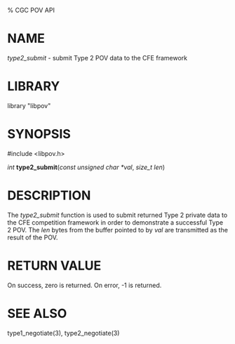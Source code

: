 % CGC POV API

# NAME
*type2_submit* - submit Type 2 POV data to the CFE framework

# LIBRARY
library "libpov"

# SYNOPSIS
\#include \<libpov.h\>

_int_ **type2_submit**(_const unsigned char *val_, _size_t len_)

# DESCRIPTION
The *type2_submit* function is used to submit returned Type 2 private
data to the CFE competition framework in order to demonstrate a 
successful Type 2 POV. The *len* bytes from the buffer pointed to
by *val* are transmitted as the result of the POV. 

# RETURN VALUE
On success, zero is returned. On error, -1 is returned.

# SEE ALSO
type1_negotiate(3),
type2_negotiate(3)
